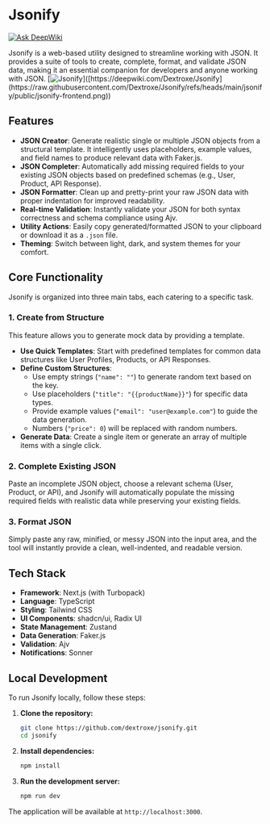 # Jsonify
[![Ask DeepWiki](https://devin.ai/assets/askdeepwiki.png)](https://deepwiki.com/Dextroxe/Jsonify)

Jsonify is a web-based utility designed to streamline working with JSON. It provides a suite of tools to create, complete, format, and validate JSON data, making it an essential companion for developers and anyone working with JSON.
[![Jsonify]([https://devin.ai/assets/askdeepwiki.png](https://raw.githubusercontent.com/Dextroxe/Jsonify/refs/heads/main/jsonify/public/jsonify-frontend.png))]([https://deepwiki.com/Dextroxe/Jsonify](https://raw.githubusercontent.com/Dextroxe/Jsonify/refs/heads/main/jsonify/public/jsonify-frontend.png))

## Features

*   **JSON Creator**: Generate realistic single or multiple JSON objects from a structural template. It intelligently uses placeholders, example values, and field names to produce relevant data with Faker.js.
*   **JSON Completer**: Automatically add missing required fields to your existing JSON objects based on predefined schemas (e.g., User, Product, API Response).
*   **JSON Formatter**: Clean up and pretty-print your raw JSON data with proper indentation for improved readability.
*   **Real-time Validation**: Instantly validate your JSON for both syntax correctness and schema compliance using Ajv.
*   **Utility Actions**: Easily copy generated/formatted JSON to your clipboard or download it as a `.json` file.
*   **Theming**: Switch between light, dark, and system themes for your comfort.

## Core Functionality

Jsonify is organized into three main tabs, each catering to a specific task.

### 1. Create from Structure

This feature allows you to generate mock data by providing a template.

*   **Use Quick Templates**: Start with predefined templates for common data structures like User Profiles, Products, or API Responses.
*   **Define Custom Structures**:
    *   Use empty strings (`"name": ""`) to generate random text based on the key.
    *   Use placeholders (`"title": "{{productName}}"`) for specific data types.
    *   Provide example values (`"email": "user@example.com"`) to guide the data generation.
    *   Numbers (`"price": 0`) will be replaced with random numbers.
*   **Generate Data**: Create a single item or generate an array of multiple items with a single click.

### 2. Complete Existing JSON

Paste an incomplete JSON object, choose a relevant schema (User, Product, or API), and Jsonify will automatically populate the missing required fields with realistic data while preserving your existing fields.

### 3. Format JSON

Simply paste any raw, minified, or messy JSON into the input area, and the tool will instantly provide a clean, well-indented, and readable version.

## Tech Stack

*   **Framework**: Next.js (with Turbopack)
*   **Language**: TypeScript
*   **Styling**: Tailwind CSS
*   **UI Components**: shadcn/ui, Radix UI
*   **State Management**: Zustand
*   **Data Generation**: Faker.js
*   **Validation**: Ajv
*   **Notifications**: Sonner

## Local Development

To run Jsonify locally, follow these steps:

1.  **Clone the repository:**
    ```bash
    git clone https://github.com/dextroxe/jsonify.git
    cd jsonify
    ```

2.  **Install dependencies:**
    ```bash
    npm install
    ```

3.  **Run the development server:**
    ```bash
    npm run dev
    ```

The application will be available at `http://localhost:3000`.
